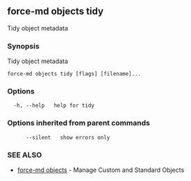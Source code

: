 ## force-md objects tidy

Tidy object metadata

### Synopsis

Tidy object metadata

```
force-md objects tidy [flags] [filename]...
```

### Options

```
  -h, --help   help for tidy
```

### Options inherited from parent commands

```
      --silent   show errors only
```

### SEE ALSO

* [force-md objects](force-md_objects.md)	 - Manage Custom and Standard Objects

